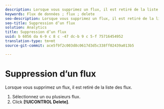 ```yaml
---
description: Lorsque vous supprimez un flux, il est retiré de la liste des flux.
keywords: Flux de données ; flux ; delete
seo-description: Lorsque vous supprimez un flux, il est retiré de la liste des flux.
seo-title: Suppression d’un flux
solution: Analytics
title: Suppression d’un flux
uuid: b 6056 da 6-9 c 8 c -47 dc-b 9 c 5-f 75716454952
translation-type: tm+mt
source-git-commit: ace5f9f2c003d8c0617d3d5c338ff02439a013b5

---
```



# Suppression d’un flux

Lorsque vous supprimez un flux, il est retiré de la liste des flux.

1. Sélectionnez un ou plusieurs flux.
1. Click **[!UICONTROL Delete]**.